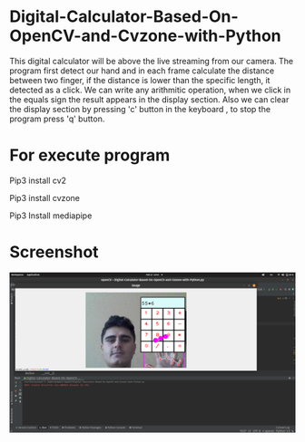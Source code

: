 # Digital-Calculator-Based-On-OpenCV-and-Cvzone-with-Python

This digital calculator will be above the live streaming from our camera. The program first detect our hand and in each frame calculate the distance between two finger, if the distance is lower than the specific length, it detected as a click. We can write any arithmitic operation, when we click in the equals sign the result appears in the display section. Also we can clear the display section by pressing 'c' button in the keyboard , to stop the program press 'q' button.

# For execute program

Pip3 install cv2

Pip3 install cvzone

Pip3 Install mediapipe

# Screenshot
![alt text](https://github.com/KhalidNazzar/Digital-Calculator-Based-On-OpenCV-and-Cvzone-with-Python/blob/main/IMGDigitalCalculator.png)
